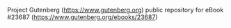 Project Gutenberg (https://www.gutenberg.org) public repository for eBook #23687 (https://www.gutenberg.org/ebooks/23687)
